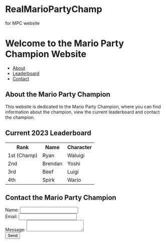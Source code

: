 # RealMarioPartyChamp
for MPC website
<!DOCTYPE html>
<html>
<head>
  <title>Mario Party Champion</title>
</head>
<body>
  <h1>Welcome to the Mario Party Champion Website</h1>
  <nav>
    <ul>
      <li><a href="#about">About</a></li>
      <li><a href="#leaderboard">Leaderboard</a></li>
      <li><a href="#contact">Contact</a></li>
    </ul>
  </nav>
  <section id="about">
    <h2>About the Mario Party Champion</h2>
    <p>This website is dedicated to the Mario Party Champion, where you can find information about the champion, view the current leaderboard and contact the champion.</p>
  </section>
  <section id="leaderboard">
    <h2>Current 2023 Leaderboard</h2>
    <table>
      <tr>
        <th>Rank</th>
        <th>Name</th>
        <th>Character</th>
      </tr>
      <tr>
        <td>1st (Champ)</td>
        <td>Ryan</td>
        <td>Waluigi</td>
      </tr>
      <tr>
        <td>2nd</td>
        <td>Brendan</td>
        <td>Yoshi</td>
      </tr>
      <tr>
        <td>3rd</td>
        <td>Beef</td>
        <td>Luigi</td>
      </tr>
      <tr>
        <td>4th</td>
        <td>Spirk</td>
        <td>Wario</td>
      </tr>
    </table>
  </section>
  <section id="contact">
    <h2>Contact the Mario Party Champion</h2>
    <form>
      <label for="name">Name:</label>
      <input type="text" id="name" name="name"><br>
      <label for="email">Email:</label>
      <input type="email" id="email" name="email"><br>
      <label for="message">Message:</label>
      <textarea id="message" name="message"></textarea><br>
      <input type="submit" value="Send">
    </form>
  </section>
</body>
</html>
